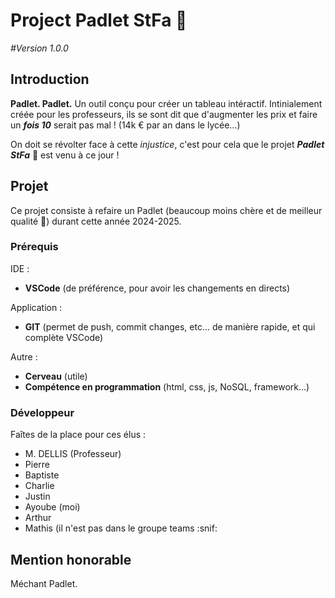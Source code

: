 # Project Padlet StFa 🚀

<p style="font-style: italic;">#Version 1.0.0</p>

## Introduction

**Padlet. Padlet.** Un outil conçu pour créer un tableau intéractif. Intinialement créée pour les professeurs, ils se sont dit que d'augmenter les prix et faire un ***fois 10*** serait pas mal ! (14k € par an dans le lycée...)

On doit se révolter face à cette *injustice*, c'est pour cela que le projet ___***Padlet StFa***___ 🚀 est venu à ce jour !


## Projet

Ce projet consiste à refaire un Padlet (beaucoup moins chère et de meilleur qualité 👀) durant cette année 2024-2025.

### Prérequis

IDE :
- **VSCode** (de préférence, pour avoir les changements en directs)

Application :
- **GIT** (permet de push, commit changes, etc... de manière rapide, et qui complète VSCode)

Autre :
- **Cerveau** (utile)
- **Compétence en programmation** (html, css, js, NoSQL, framework...)

### Développeur

Faîtes de la place pour ces élus :
- M. DELLIS (Professeur)
- Pierre
- Baptiste
- Charlie
- Justin
- Ayoube (moi)
- Arthur
- Mathis (il n'est pas dans le groupe teams :snif:

## Mention honorable

Méchant Padlet.
